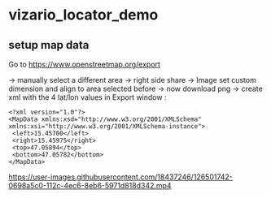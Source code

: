 ﻿# vizario_locator_demo


## setup map data

Go to https://www.openstreetmap.org/export

-> manually select a different area
-> right side share -> Image set custom dimension and align to area selected before
-> now download png 
-> create xml with the 4 lat/lon values in Export window :

 ```
<?xml version="1.0"?>
<MapData xmlns:xsd="http://www.w3.org/2001/XMLSchema" xmlns:xsi="http://www.w3.org/2001/XMLSchema-instance">
  <left>15.45700</left>	
  <right>15.45975</right>
  <top>47.05894</top>	
  <bottom>47.05782</bottom>
</MapData>
```

https://user-images.githubusercontent.com/18437246/126501742-0698a5c0-112c-4ec6-8eb6-5971d818d342.mp4


